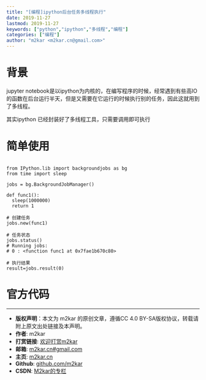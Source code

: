 ```yaml
---
title: "[编程]ipython后台任务多线程执行"
date: 2019-11-27
lastmod: 2019-11-27
keywords: ["python","ipython","多线程","编程"]
categories: ["编程"]
author: "m2kar <m2kar.cn@gmail.com>"
---
```


# 背景
jupyter notebook是以ipython为内核的，在编写程序的时候，经常遇到有些高IO的函数在后台运行半天，但是又需要在它运行的时候执行别的任务，因此这就用到了多线程。

其实ipython 已经封装好了多线程工具，只需要调用即可执行

# 简单使用
```

from IPython.lib import backgroundjobs as bg
from time import sleep

jobs = bg.BackgroundJobManager()

def func1():
  sleep(1000000)
  return 1

# 创建任务
jobs.new(func1)

# 任务状态
jobs.status()
# Running jobs:
# 0 : <function func1 at 0x7fae1b670c80>

# 执行结果
result=jobs.result(0)

```

# 官方代码

<script src="https://gist.github.com/m2kar/cd171c13c2d1094316d3cb3cb9a56899.js"></script>


--------
- **版权声明**：本文为 m2kar 的原创文章，遵循CC 4.0 BY-SA版权协议，转载请附上原文出处链接及本声明。
- **作者**: m2kar
- **打赏链接**: [欢迎打赏m2kar](http://m2kar-cn.mikecrm.com/wy97haW)
- **邮箱**: [m2kar.cn#gmail.com](mailto:m2kar.cn@gmail.com)
- **主页**: [m2kar.cn](https://m2kar.cn)
- **Github**: [github.com/m2kar](https://github.com/m2kar)
- **CSDN**: [M2kar的专栏](https://blog.csdn.net/still_night)
